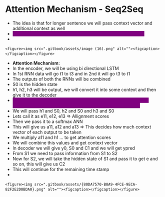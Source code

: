 # Attention Mechanism - Seq2Seq

* The idea is that for longer sentence we will pass context vector and additional context as well
* <mark style="color:purple;background-color:purple;">**From encoder we get hidden state - S0 and C - Context vector**</mark>
*

    <figure><img src=".gitbook/assets/image (16).png" alt=""><figcaption></figcaption></figure>
* **Attention Mechanism:**
* In the encoder, we will be using bi directional LSTM
* In 1st RNN data will go t1 to t3 and in 2nd it will go t3 to t1
* The outputs of both the RNNs will be combined
* S0 is the hidden state
* h1, h2, h3 will be output, we will convert it into some context and then give it to the decoder
* <mark style="color:purple;background-color:purple;">**The idea is to create a new context vector every timestep on the decoder which attends differently to the encoded sequence**</mark>
* We will pass h1 and S0, h2 and S0 and h3 and S0
* Lets call it as e11, e12, e13 ⇒ Allignment scores
* Then we pass it to a softmax ANN
* This will give us a11, a12 and a13 ⇒ This decides how much context vector of each output to be taken
* We multiply a11 and h1 ... to get attention scores
* We will combine this values and get context vector
* In decoder we will give y0, S0 and C1 and we will get ypred
* From S1 we need to pass information from S1 to S2
* Now for S2, we will take the hidden state of S1 and pass it to get e and so on, this will give us C2
* This will continue for the remaining time stamp
*

    <figure><img src=".gitbook/assets/{80DA7570-B8A9-4FCE-9ECA-82F2E2D0BDA0}.png" alt=""><figcaption></figcaption></figure>
